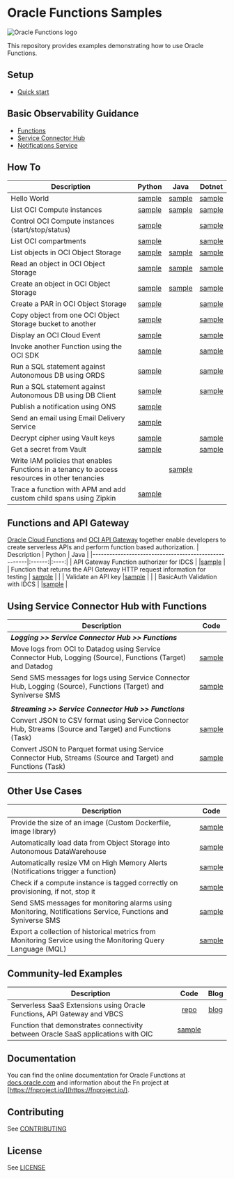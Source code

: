 # Oracle Functions Samples

![Oracle Functions logo](./images/FunctionsLogo_16x16.png)

This repository provides examples demonstrating how to use Oracle Functions.

## Setup
* [Quick start](https://docs.oracle.com/en-us/iaas/Content/Functions/Tasks/functionsquickstartguidestop.htm)

## Basic Observability Guidance
* [Functions](./samples/basic-observability/functions.md)
* [Service Connector Hub](./samples/basic-observability/service-connector-hub.md)
* [Notifications Service](./samples/basic-observability/notifications.md)

## How To
| Description                                          | Python | Java | Dotnet |
|------------------------------------------------------|:------:|:----:|:----:|
| Hello World                                          |[sample](./samples/helloworld)|[sample](./samples/helloworld)|[sample](./samples/helloworld)|
| List OCI Compute instances                           |[sample](./samples/oci-list-instances-python)|[sample](./samples/oci-list-instances-java)|[sample](./samples/oci-list-instances-dotnet)|
| Control OCI Compute instances (start/stop/status)    |[sample](./samples/oci-compute-control-python)||[sample](./samples/oci-compute-control-dotnet)|
| List OCI compartments                                |[sample](./samples/oci-list-compartments-python)||[sample](./samples/oci-list-compartments-dotnet)|
| List objects in OCI Object Storage                   |[sample](./samples/oci-objectstorage-list-objects-python)|[sample](./samples/oci-objectstorage-list-objects-java)|[sample](./samples/oci-objectstorage-list-objects-dotnet)|
| Read an object in OCI Object Storage                 |[sample](./samples/oci-objectstorage-get-object-python)|[sample](./samples/oci-objectstorage-get-object-java)|[sample](./samples/oci-objectstorage-get-object-dotnet)|
| Create an object in OCI Object Storage               |[sample](./samples/oci-objectstorage-put-object-python)|[sample](./samples/oci-objectstorage-put-object-java)|[sample](./samples/oci-objectstorage-put-object-dotnet)|
| Create a PAR in OCI Object Storage                   |[sample](./samples/oci-objectstorage-create-par-python)||[sample](./samples/oci-objectstorage-create-par-dotnet)|
| Copy object from one OCI Object Storage bucket to another |[sample](./samples/oci-objectstorage-copy-objects-python)||[sample](./samples/oci-objectstorage-copy-objects-dotnet)|
| Display an OCI Cloud Event                           |[sample](./samples/oci-event-display-python)||[sample](./samples/oci-event-display-dotnet)|
| Invoke another Function using the OCI SDK            |[sample](./samples/oci-invoke-function-python)||[sample](./samples/oci-invoke-function-dotnet)|
| Run a SQL statement against Autonomous DB using ORDS | [sample](./samples/oci-adb-ords-runsql-python) ||[sample](./samples/oci-adb-ords-runsql-dotnet)|
| Run a SQL statement against Autonomous DB using DB Client |[sample](./samples/oci-adb-client-runsql-python)|| [sample](./samples/oci-adb-client-runsql-dotnet)
| Publish a notification using ONS                     |[sample](./samples/oci-ons-publish-python)|
| Send an email using Email Delivery Service           |[sample](./samples/oci-email-send-python)|
| Decrypt cipher using Vault keys                      |[sample](./samples/oci-vault-decrypt-python)||[sample](./samples/oci-vault-decrypt-dotnet)|
| Get a secret from Vault                              |[sample](./samples/oci-vault-get-secret-python)||[sample](./samples/oci-vault-get-secret-dotnet)|
| Write IAM policies that enables Functions in a tenancy to access resources in other tenancies ||[sample](./samples/oci-cross-tenancy-policies-java)
| Trace a function with APM and add custom child spans using Zipkin |[sample](./samples/trace-functions-with-apm)|

## Functions and API Gateway
[Oracle Cloud Functions](https://www.oracle.com/cloud-native/functions/) and [OCI API Gateway](https://www.oracle.com/api) together enable developers to create serverless APIs and perform function based authorization.
| Description                                          | Python | Java | 
|------------------------------------------------------|:------:|:----:|
| API Gateway Function authorizer for IDCS             | |[sample](./samples/oci-apigw-authorizer-idcs-java) |
| Function that returns the API Gateway HTTP request information for testing | [sample](./samples/oci-apigw-display-httprequest-info-python) | |
| Validate an API key   |[sample](./samples/oci-apigw-apikey-validation-python) | |
| BasicAuth Validation with IDCS | |[sample](./samples/oci-apigw-idcs-auth-basic) |


## Using Service Connector Hub with Functions
| Description                                          | Code |
|------------------------------------------------------|:------:|
| _**Logging >> Service Connector Hub >> Functions**_ | |
| Move logs from OCI to Datadog using Service Connector Hub, Logging (Source), Functions (Target) and Datadog | [sample](./samples/oci-logs-datadog) |
| Send SMS messages for logs using Service Connector Hub, Logging (Source), Functions (Target) and Syniverse SMS | [sample](./samples/oci-notification-syniverse) |
| | |
| _**Streaming >> Service Connector Hub >> Functions**_ | |
| Convert JSON to CSV format using Service Connector Hub, Streams (Source and Target) and Functions (Task) | [sample](./samples/oci-serviceconnector-streaming-json-to-csv-python) |
| Convert JSON to Parquet format using Service Connector Hub, Streams (Source and Target) and Functions (Task) | [sample](./samples/oci-serviceconnector-streaming-json-to-parquet-python) |


## Other Use Cases
| Description                                          | Code |
|------------------------------------------------------|:------:|
| Provide the size of an image (Custom Dockerfile, image library) | [sample](./samples/imagedims-python) |
| Automatically load data from Object Storage into Autonomous DataWarehouse | [sample](./samples/oci-load-file-into-adw-python) |
| Automatically resize VM on High Memory Alerts (Notifications trigger a function) | [sample](./samples/oci-ons-compute-shape-increase-python) |
| Check if a compute instance is tagged correctly on provisioning, if not, stop it | [sample](./samples/oci-stop-untagged-instance-python) |
| Send SMS messages for monitoring alarms using Monitoring, Notifications Service, Functions and Syniverse SMS | [sample](./samples/oci-notification-syniverse) |
| Export a collection of historical metrics from Monitoring Service using the Monitoring Query Language (MQL)  | [sample](./samples/oci-monitoring-metric-export-python) |


## Community-led Examples
| Description                                          | Code | Blog |
|------------------------------------------------------|:------:|:----:|
| Serverless SaaS Extensions using Oracle Functions, API Gateway and VBCS | [repo](https://github.com/oracle/cloud-asset-fusion-serverless-vbcs-sample) | [blog](https://www.ateam-oracle.com/the-cloud-native-approach-to-extending-your-saas-applications)
| Function that demonstrates connectivity between Oracle SaaS applications with OIC | [sample](./samples/oci-oic-hcm-object-upload)|

## Documentation

You can find the online documentation for Oracle Functions at [docs.oracle.com](https://docs.cloud.oracle.com/iaas/Content/Functions/Concepts/functionsoverview.htm) and information about the Fn project at [https://fnproject.io/](https://fnproject.io/).

## Contributing

See [CONTRIBUTING](./CONTRIBUTING.md)

## License

See [LICENSE](./LICENSE.txt)
